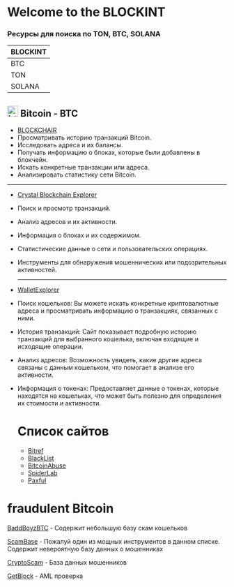# Welcome to the BLOCKINT 

### Ресурсы для поиска по TON, BTC, SOLANA 

| BLOCKINT                                  | 
|-------------------------------------------|
| BTC                                       | 
| TON                                       | 
| SOLANA                                    | 

## <img src="https://cryptologos.cc/logos/bitcoin-btc-logo.png" alt="btc" style="width:25px;" width="25" height="25" /> Bitcoin - BTC

- [BLOCKCHAIR](https://blockchair.com/bitcoin)
-  Просматривать историю транзакций Bitcoin.
- Исследовать адреса и их балансы.
- Получать информацию о блоках, которые были добавлены в блокчейн.
- Искать конкретные транзакции или адреса.
- Анализировать статистику сети Bitcoin.

_______________________________________________

- [Crystal Blockchain Explorer](https://explorer.crystalblockchain.com/)
- Поиск и просмотр транзакций.
- Анализ адресов и их активности.
- Информация о блоках и их содержимом.
- Статистические данные о сети и пользовательских операциях.
- Инструменты для обнаружения мошеннических или подозрительных активностей.

  _______________________________________________

- [WalletExplorer](https://www.walletexplorer.com/)
- Поиск кошельков: Вы можете искать конкретные криптовалютные адреса и просматривать информацию о транзакциях, связанных с ними.
- История транзакций: Сайт показывает подробную историю транзакций для выбранного кошелька, включая входящие и исходящие операции.
- Анализ адресов: Возможность увидеть, какие другие адреса связаны с данным кошельком, что помогает в анализе его активности.
- Информация о токенах: Предоставляет данные о токенах, которые находятся на кошельках, что может быть полезно для определения их стоимости и активности.

  # Список сайтов 

  - [Bitref](https://bitref.com/)
  - [BlackList](https://www.cryptoblacklist.io/en/bitcoin-blacklist/)
  - [BitcoinAbuse](https://www.scamsearch.io/)
  - [SpiderLab](https://www.spyderlab.org/)
  - [Paxful](https://paxful.com/it/user/XXX)

# fraudulent Bitcoin

 [BaddBoyzBTC](https://github.com/mitchellkrogza/Badd-Boyz-Bitcoin-Scammers) - Содержит небольшую базу скам кошельков  
 
 [ScamBase](https://www.scamsearch.io/) - Пожалуй один из мощных инструментов в данном списке. Содержит невероятную базу данных о мошенниках
 
 [CryptoScam](https://cryptoscamdb.org/scams/) - База данных мошенников
 
 [GetBlock](https://getblock.net/) - AML проверка



 

  
